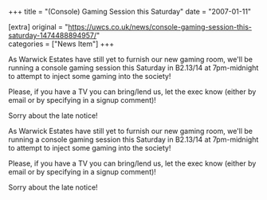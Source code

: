 +++
title = "(Console) Gaming Session this Saturday"
date = "2007-01-11"

[extra]
original = "https://uwcs.co.uk/news/console-gaming-session-this-saturday-1474488894957/"    
categories = ["News Item"]
+++

<p>As Warwick Estates have still yet to furnish our new gaming room, we'll be running a console gaming session this Saturday in B2.13/14 at 7pm-midnight to attempt to inject some gaming into the society!</p>

<p>Please, if you have a TV you can bring/lend us, let the exec know (either by email or by specifying in a signup comment)!</p>

<p>Sorry about the late notice!</p>

<!-- more -->

As Warwick Estates have still yet to furnish our new gaming room, we'll be running a console gaming session this Saturday in B2.13/14 at 7pm-midnight to attempt to inject some gaming into the society\!

Please, if you have a TV you can bring/lend us, let the exec know (either by email or by specifying in a signup comment)\!

Sorry about the late notice\!

